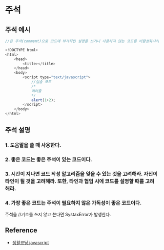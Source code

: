 # 주석

## 주석 예시
```js
//은 주석(comment)으로 코드에 부가적인 설명을 쓰거나 사용하지 않는 코드를 비활성화시키기 위해서 사용한다. //뒤에 따라오는 내용은 해석되지 않는다.
```
```js
<!DOCTYPE html>
<html>
    <head>
        <title></title>
    </head>
    <body>
        <script type="text/javascript">
            //실습 코드
            /*
            여러줄
            */
            alert(1+2);
        </script>
    </body>
</html>
```

## 주석 설명

### 1. 도움말을 쓸 때 사용한다.
### 2. 좋은 코드는 좋은 주석이 있는 코드이다. 
### 3. 시간이 지나면 코드 작성 알고리즘을 잊을 수 있는 것을 고려해라. 자신이 타인이 될 것을 고려해라. 또한, 타인과 협업 시에 코드를 설명할 때를 고려해라.
### 4. 가장 좋은 코드는 주석이 필요하지 않은 가독성이 좋은 코드이다.


주석을 //기호를 쓰지 않고 쓴다면 SystaxError가 발생한다.

## Reference
* [생활코딩 javascript](https://opentutorials.org/course/743/6470)